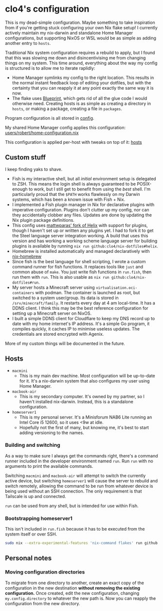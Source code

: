 # clo4's configuration

This is my dead-simple configuration. Maybe something to take inspiration from
if you're getting stuck configuring your own Nix flake setup! I currently
actively maintain my nix-darwin and standalone Home Manager configurations, but
supporting NixOS or WSL would be as simple as adding another entry to `hosts`.

Traditional Nix system configuration requires a rebuild to apply, but I found
that this was slowing me down and disincentivising me from changing things on my
system. This time around, everything about the way my config is structured is to
allow me to iterate raplidly:

- Home Manager symlinks my config to the right location. This results in the
  normal instant feedback loop of editing your dotfiles, but with the certainty
  that you can reapply it at any point exactly the same way it is now.
- The flake uses [Blueprint](https://github.com/numtide/blueprint), which gets
  rid of all the glue code I would otherwise need. Creating hosts is as simple
  as creating a directory in `hosts`, or making a package, creating a file in
  `packages`.

Program configuration is all stored in [config](/config).

My shared Home Manager config applies this configuration:
[users/robert/home-configuration.nix](/users/robert/home-configuration.nix)

This configuration is applied per-host with tweaks on top of it: [hosts](/hosts)

## Custom stuff

I keep finding yaks to shave.

- Fish is my interactive shell, but all _initial_ environment setup is delegated
  to ZSH. This means the login shell is always guaranteed to be POSIX-enough to
  work, but I still get to benefit from using the _best_ shell. I'm particularly
  proud that the `$PATH` works flawlessly on my Darwin systems, which has been a
  known issue with Fish + Nix.
- I implemented a Fish plugin manager in Nix for declarative plugins with
  imperative configuration. Plugins don't clutter up my config, nor can they
  accidentally clobber any files. Updates are done by updating the Nix plugin
  package definitions.
- This config uses
  [mattwparas' fork of Helix](https://github.com/mattwparas/helix/tree/steel-event-system)
  with support for plugins, though I haven't set up or written any plugins yet.
  I had to fork it to get the Steel language server integration working. A build
  that uses this version and has working a working scheme language server for
  building plugins is available by running
  `nix run github:clo4/nix-dotfiles#helix`.
- Homebrew is installed automatically and managed declaratively with
  [nix-homebrew](https://github.com/zhaofengli/nix-homebrew)
- Since fish is the best language for shell scripting, I wrote a custom command
  runner for fish functions. It replaces tools like `just` and common abuse of
  `make`. You just write fish functions in `run.fish`, then run them with `run`.
  This is also usable as `nix run github:clo4/nix-dotfiles#run`.
- My server hosts a Minecraft server using `virtualisation.oci-containers` with
  podman. The container is launched as root, but switched to a system
  user/group. Its data is stored in `/srv/minecraft/family`. It restarts every
  day at 4 am local-time. It has a DDNS client. I think this may be the best
  reference configuration for setting up a Minecraft server on NixOS.
- I built a simple DDNS client for Cloudflare to keep my DNS record up to date
  with my home internet's IP address. It's a simple Go program, it compiles
  quickly, it caches IP to minimise useless updates. The credentials are stored
  encrypted with Agenix.

More of my custom things will be documented in the future.

## Hosts

- `macmini`
  - This is my main dev machine. Most configuration will be up-to-date for it.
    It's a nix-darwin system that also configures my user using Home Manager.
- `macbook-air`
  - This is my secondary computer. It's owned by my partner, so I haven't
    installed nix-darwin. Instead, this is a standalone configuration.
- `homeserver1`
  - This is my personal server. It's a Minisforum NAB6 Lite running an Intel
    Core i5 12600, so it uses <9w at idle.
  - Hopefully not the first of many, but knowing me, it's best to start adding
    versioning to the names.

### Building and switching

As a way to make sure I always get the commands right, there's a command runner
included in the developer environment named `run`. Run `run` with no arguments
to print the available commands.

Switching `macmini` and `macbook-air` will attempt to switch the currently
active device, but switching `homeserver1` will cause the server to rebuild and
switch remotely, allowing the command to be run from whatever device is being
used without an SSH connection. The only requirement is that Tailscale is up and
connected.

`run` can be used from any shell, but is intended for use within Fish.

### Bootstrapping homeserver1

This isn't included in `run.fish` because it has to be executed from the system
itself or over SSH.

```bash
sudo nix --extra-experimental-features 'nix-command flakes' run github:clo4/nix-dotfiles/vps#homeserver1-install
```

## Personal notes

### Moving configuration directories

To migrate from one directory to another, create an exact copy of the
configuration in the new destination **without removing the existing
configuration.** Once created, edit the new configuration, changing
`my.config.directory` to whatever the new path is. Now you can reapply the
configuration from the new directory.
